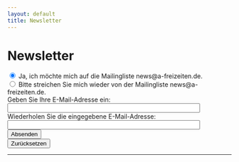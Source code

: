 ```yaml
---
layout: default
title: Newsletter
---
```


# Newsletter

<form action="https://kundenserver.de/cgi-bin/mailinglist.cgi" method="POST" target="_blank">
  <input checked name="subscribe_r" type="radio" value="subscribe">
  Ja, ich möchte mich auf die Mailingliste news@a-freizeiten.de.
  <br />
  <input name="subscribe_r" type="radio" value="unsubscribe">
  Bitte streichen Sie mich wieder von der Mailingliste news@a-freizeiten.de.
  <br />
  Geben Sie Ihre E-Mail-Adresse ein:
  <br />
  <input maxlength="51" name="mailaccount_r" size="51" type="text">
  <br />
  Wiederholen Sie die eingegebene E-Mail-Adresse:
  <br />
  <input maxlength="51" name="mailaccount2_r" size="51" type="text">
  <br />
  <input type="SUBMIT" value="Absenden">
  <br />
  <input type="RESET" value="Zurücksetzen">
  <hr />
  <input name="FBMLNAME" type="hidden" value="news@a-freizeiten.de">
  <br />
  <input name="FBLANG" type="hidden" value="de">
  <br />
  <input name="FBURLERROR_L" type="hidden" value="https://kundenserver.de/mailinglist/error.de.html">
  <br />
  <input name="FBURLSUBSCRIBE_L" type="hidden" value="https://kundenserver.de/mailinglist/subscribe.de.html">
  <br />
  <input name="FBURLUNSUBSCRIBE_L" type="hidden" value="https://kundenserver.de/mailinglist/unsubscribe.de.html">
  <br />
  <input name="FBURLINVALID_L" type="hidden" value="https://kundenserver.de/mailinglist/invalid.de.html">
</form>
